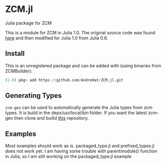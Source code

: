 # ZCM.jl
Julia package for ZCM

This is a module for ZCM in Julia 1.0. The original source code was found [here](https://github.com/ZeroCM/zcm/tree/master/zcm/julia) and then modified for Julia 1.0 from Julia 0.6.

## Install

This is an unregistered package and can be added with (using binaries from ZCMBuilder):
```julia
(1.0) pkg> add https://github.com/AndreHat/ZCM.jl.git
```

## Generating Types
`zcm-gen` can be used to automatically generate the Julia types from zcm types. It is build in the deps/usr/local/bin folder.
If you want the latest zcm-gen then clone and builld [this](https://github.com/AndreHat/zcm.git) repository.

## Examples

Most examples should work as is.
packaged_type.jl and prefixed_types.jl does not work yet.
I am having some trouble with parentmodule() function in Julia, so I am still working on the packaged_type.jl example
